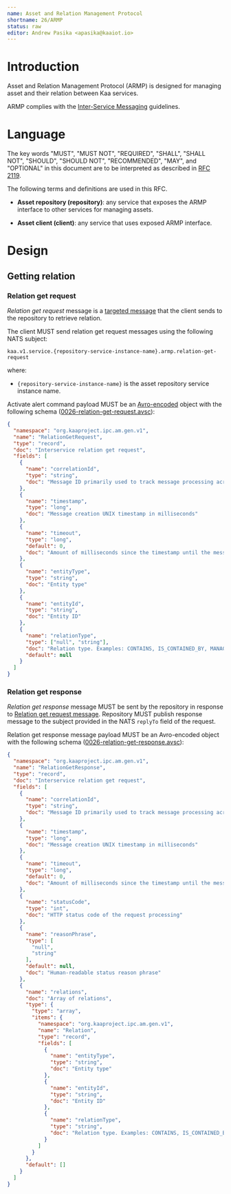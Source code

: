 ```yaml
---
name: Asset and Relation Management Protocol
shortname: 26/ARMP
status: raw
editor: Andrew Pasika <apasika@kaaiot.io>
---
```



<!-- toc -->


# Introduction

Asset and Relation Management Protocol (ARMP) is designed for managing asset and their relation between Kaa services.

ARMP complies with the [Inter-Service Messaging](/0003/README.md) guidelines.


# Language

The key words "MUST", "MUST NOT", "REQUIRED", "SHALL", "SHALL NOT", "SHOULD", "SHOULD NOT", "RECOMMENDED", "MAY", and "OPTIONAL" in this document are to be interpreted as described in [RFC 2119](https://tools.ietf.org/html/rfc2119).

The following terms and definitions are used in this RFC.

- **Asset repository (repository)**: any service that exposes the ARMP interface to other services for managing assets.

- **Asset client (client)**: any service that uses exposed ARMP interface.


# Design

## Getting relation

### Relation get request

*Relation get request* message is a [targeted message](/0003/README.md#targeted-messaging) that the client sends to the repository to retrieve relation.

The client MUST send relation get request messages using the following NATS subject:
```
kaa.v1.service.{repository-service-instance-name}.armp.relation-get-request
```
where:
- `{repository-service-instance-name}` is the asset repository service instance name.

Activate alert command payload MUST be an [Avro-encoded](https://avro.apache.org/) object with the following schema ([0026-relation-get-request.avsc](./0026-relation-get-request.avsc)):

```json
{
  "namespace": "org.kaaproject.ipc.am.gen.v1",
  "name": "RelationGetRequest",
  "type": "record",
  "doc": "Interservice relation get request",
  "fields": [
    {
      "name": "correlationId",
      "type": "string",
      "doc": "Message ID primarily used to track message processing across services"
    },
    {
      "name": "timestamp",
      "type": "long",
      "doc": "Message creation UNIX timestamp in milliseconds"
    },
    {
      "name": "timeout",
      "type": "long",
      "default": 0,
      "doc": "Amount of milliseconds since the timestamp until the message expires. Value of 0 is reserved to indicate no expiration."
    },
    {
      "name": "entityType",
      "type": "string",
      "doc": "Entity type"
    },
    {
      "name": "entityId",
      "type": "string",
      "doc": "Entity ID"
    },
    {
      "name": "relationType",
      "type": ["null", "string"],
      "doc": "Relation type. Examples: CONTAINS, IS_CONTAINED_BY, MANAGES, IS_MANAGED_BY, etc.",
      "default": null
    }
  ]
}
```


### Relation get response

*Relation get response* message MUST be sent by the repository in response to [Relation get request message](#relation-get-request).
Repository MUST publish response message to the subject provided in the NATS `replyTo` field of the request.

Relation get response message payload MUST be an Avro-encoded object with the following schema ([0026-relation-get-response.avsc](./0026-relation-get-response.avsc)):

```json
{
  "namespace": "org.kaaproject.ipc.am.gen.v1",
  "name": "RelationGetResponse",
  "type": "record",
  "doc": "Interservice relation get request",
  "fields": [
    {
      "name": "correlationId",
      "type": "string",
      "doc": "Message ID primarily used to track message processing across services"
    },
    {
      "name": "timestamp",
      "type": "long",
      "doc": "Message creation UNIX timestamp in milliseconds"
    },
    {
      "name": "timeout",
      "type": "long",
      "default": 0,
      "doc": "Amount of milliseconds since the timestamp until the message expires. Value of 0 is reserved to indicate no expiration."
    },
    {
      "name": "statusCode",
      "type": "int",
      "doc": "HTTP status code of the request processing"
    },
    {
      "name": "reasonPhrase",
      "type": [
        "null",
        "string"
      ],
      "default": null,
      "doc": "Human-readable status reason phrase"
    },
    {
      "name": "relations",
      "doc": "Array of relations",
      "type": {
        "type": "array",
        "items": {
          "namespace": "org.kaaproject.ipc.am.gen.v1",
          "name": "Relation",
          "type": "record",
          "fields": [
            {
              "name": "entityType",
              "type": "string",
              "doc": "Entity type"
            },
            {
              "name": "entityId",
              "type": "string",
              "doc": "Entity ID"
            },
            {
              "name": "relationType",
              "type": "string",
              "doc": "Relation type. Examples: CONTAINS, IS_CONTAINED_BY, MANAGES, IS_MANAGED_BY, etc."
            }
          ]
        }
      },
      "default": []
    }
  ]
}
```